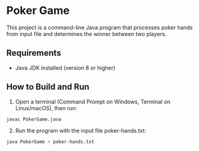 # Poker Game

This project is a command-line Java program that processes poker hands from input file and determines the winner between two players.

## Requirements

- Java JDK installed (version 8 or higher)

## How to Build and Run

1. Open a terminal (Command Prompt on Windows, Terminal on Linux/macOS), then run:

```bash
javac PokerGame.java
```

2. Run the program with the input file poker-hands.txt:

```bash
java PokerGame < poker-hands.txt
```
